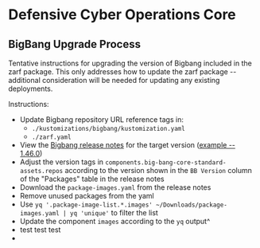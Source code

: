 # Defensive Cyber Operations Core

## BigBang Upgrade Process
Tentative instructions for upgrading the version of Bigbang included in the zarf package. This only addresses how to update the zarf package -- additional consideration will be needed for updating any existing deployments.

Instructions:
* Update Bigbang repository URL reference tags in:
  * `./kustomizations/bigbang/kustomization.yaml`
  * `./zarf.yaml`
* View the [Bigbang release notes](https://repo1.dso.mil/big-bang/bigbang/-/releases) for the target version ([example -- 1.46.0](https://repo1.dso.mil/big-bang/bigbang/-/releases/1.46.0))
* Adjust the version tags in `components.big-bang-core-standard-assets.repos`  according to the version shown in the `BB Version` column of the "Packages" table in the release notes
* Download the `package-images.yaml` from the release notes
* Remove unused packages from the yaml
* Use `yq '.package-image-list.*.images' ~/Downloads/package-images.yaml | yq 'unique'` to filter the list
* Update the component `images` according to the `yq` output^
* test test test
* 
